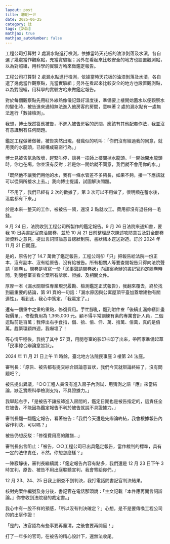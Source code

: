 ```yaml
---
layout: post
title: 聰明一世
date: 2025-06-25
category: 誌
tags: [訴訟]
mathjax: true
mathjax_autoNumber: false
---
```


工程公司打算對 2 處漏水點進行檢測，依據當時天花板的油漆剝落及水漬，各自選了幾處當作觀察點，充當實驗組；另外在看起來比較安全的地方也設置觀測點，以為對照組，用科學的實驗方哈來做鑑定報告。

<!--more-->

工程公司打算對 2 處漏水點進行檢測，依據當時天花板的油漆剝落及水漬，各自選了幾處當作觀察點，充當實驗組；另外在看起來比較安全的地方也設置觀測點，以為對照組，用科學的實驗方哈來做鑑定報告。

對於每個觀察點先用紅外線熱像儀記錄好溫度後，準備要上樓開始蓄水以便觀察水的變化時，被告進來通知無法進入他房客的房間，意味著 2 處的漏水點有一處無法進行「數據檢測」。

我想，博士既然答應被告，不進入被告房客的房間，應該有其他配套作法，我並沒有意識到有任何問題。

鑑定工程做著做著，被告突然出現，發瘋似的吼叫：「你們沒有經過我的同意，就用我的水龍頭，已經構成竊盜行為。」

博士見被告氣急敗壞，趕緊叫停，讓另一技師上樓關掉水龍頭。「一開始開水龍頭時，你也在場，你並沒有反對；若是你一開始就不同意，我們就不會用你的水。」

「既然他不讓我們用他的水，我有一條水管差不多夠長，如果不夠，接一下應該就可以從廁所接水上去。」我向博士提議，試圖解決問題。

「不用了，我們已經有 2 次的數據了，第 3 次可以不用做了，很明顯在蓄水後，溫度都有下來。」

於是本來一整天的工作，被被告一鬧，還沒 2 點就收工。費用卻沒有退任何一毛錢。

9 月 24 日，法院收到工程公司所製作的鑑定報告。9 月 26 日法院來通知書，要我 10 日與書記官商洽閱卷，並於 10 月 21 日前整理歷次陳述攻防意旨及對全部卷證資料之意見，提出言詞辯論意旨總狀到院，書狀繕本逕送對造。訂於 2024 年 11 月 21 日開庭。

是的，原告付了 14.7 萬做了鑑定報告，工程公司卻「只」把報告給法院一份正本，沒有副本、沒有給原告、沒有給被告。所有相關人等要查閱報告只得向法院聲請「閱卷」。閱卷是填寫一份「民事聲請閱卷狀」向該案承辦的書記官約定閱卷時間，到閱卷室查看全案所有訴狀、證據、及相關文件。

厚厚一本《漏水關聯性專業現況履勘、檢測鑑定正式報告》，我翻來覆去，終於找到最重要的結論，第 91 頁的一句話：「漏水原因與公寓屋頂平臺加蓋增建物有關連性」。看到此，我心中篤定，「我贏定了。」

還有一個重中之重的重點，修復費用。手忙腳亂，翻到附件叁「後續止漏修繕計畫報價單」，修復費用為 1,365,000 元。顧不得平常訓練有素的專業會計人員，二個逗點前是百萬；我伸出右手食指，個、拾、佰、仟、萬、拾萬、佰萬，真的是佰萬。趕緊環顧四週，我嚇壞了！

等心情平穩後，我挑了其中 57 頁，用閱卷室的影印卡印了出來，帶回家準備起草「民事綜合辯論意旨狀」。

2024 年 11 月 21 日上午 11 時餘，臺北地方法院民事庭 3 樓第 24 法庭。

審判長：「原告、被告都有提交綜合辯論意旨狀，我們今天就辯論終結了，沒有問題吧？」

被告提出異議，「○○工程人員沒有進入房子內測試，用猜測之語『應』來當結論，缺乏實際科學檢測支持，不具證據力。」

我舉起右手，「是被告不讓技師進入房間的，鑑定日期也是被告指定的，這責任全在被告，不能因為鑑定報告不利於被告就說不具證據力。」

審判長翻一翻鑑定報告，看著被告：「我們今天還是先辯論終結，我會根據報告內容作判決，可以嗎？」

被告仍想反駁：「修復費用高的離譜...」

審判長出言阻止：「被告，○○工程公司已出具鑑定報告，當作裁判的標準，具有一定的法律責任，不然，你想怎麼樣？」

一陣寂靜後，審判長繼續說：「鑑定報告內容有點多，我們還是 12 月 23 日下午 3 時宣判，原告、被告不用出庭聆聽宣判，我會寄給你們。」

12 月 23、24、25 日我上網查不到判決，我打電話問書記官判決結果。

核對完案件編號及身分後，書記官在電話那頭說：「主文記載『本件應再開言詞辯論。』你會收到法院發的裁定書。」

我心中有一股不祥的預感，「所以沒有判決確定？」心想，是不是要傳喚工程公司的的出庭作證！

「是的，法官認為有些事要再釐清，之後會要再開庭！」

打了一年多的官司，在被告的精心設計下，還無法收尾。
